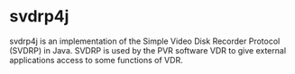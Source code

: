 svdrp4j
=================

svdrp4j is an implementation of the Simple Video Disk Recorder Protocol (SVDRP) in Java. SVDRP is used by the PVR software
VDR to give external applications access to some functions of VDR. 